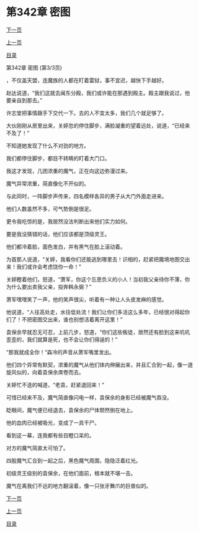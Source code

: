 <h1>第342章   密图</h1>
            <div><p><a href="./1026_%E7%AC%AC343%E7%AB%A0_%E5%9C%A8%E5%8A%AB%E9%9A%BE%E9%80%83.md">下一页</a></p><p><a href="./1024_%E7%AC%AC342%E7%AB%A0_%E5%AF%86%E5%9B%BE.md">上一页</a></p><p><a href="../">目录</a></p></div>
            <div><p>第342章   密图 (第3/3页)</p><p>，不仅盖天盟，连魔族的人都在盯着雷狱，事不宜迟，越快下手越好。</p><p>赵达说道，“我们这就去闽东分殿，我们或许能在那遇到殿主。殿主跟我说过，他要亲自到那去。”</p><p>许志堂把事情跟手下交代一下。去的人不宜太多，我们几个就足够了。</p><p>大伙刚刚从房里出来，关婷忽的停住脚步，满脸凝重的望着远处，说道，“已经来不及了！”</p><p>不知道她发现了什么不对劲的地方。</p><p>我们都停住脚步，都目不转睛的盯着大门口。</p><p>我这才发现，几团浓重的魔气，正在向这边弥漫过来。</p><p>魔气异常浓重，简直像化不开似的。</p><p>与此同时，一阵脚步声传来，四名模样各异的男子从大门外面走进来。</p><p>他们人数虽然不多，可气势倒是很足。</p><p>更令我吃惊的是，我居然没法判断出来他们实力如何。</p><p>要是我没猜错的话，他们应该都是顶级灵王。</p><p>他们都冷着脸，面色发白，并有黑气在脸上滚动着。</p><p>为首那人说道，“关婷，我看你们还能逃到哪里去！识相的，赶紧把魔境地图交出来！我们或许会考虑饶你一命！”</p><p>关婷瞪着他们，怒道，“萧军，你这个忘恩负义的小人！当初我父亲待你不薄，你为什么要出卖我父亲，投奔韩永弼？”</p><p>萧军嘿嘿笑了一声，他的笑声很尖，听着有一种让人头皮发麻的感觉。</p><p>他说道，“人往高处走，水往低处流！我们让你们多活这么多年，已经很对得起你们了！不把密图交出来，谁也别想活着离开这里！”</p><p>袁保余早就忍无可忍，上前几步，怒道，“你们这些叛徒，居然还有脸到这来叽叽歪歪的，我们就算是死，也不会让你们得逞的！”</p><p>“那我就成全你！“森冷的声音从萧军嘴里发出。</p><p>他们四个异常有默契，浓重的魔气从他们体内伸展出来，并且汇合到一起，像一道旋风似的，向着袁保余席卷而去。</p><p>关婷忙不迭的喊道，“老袁，赶紧退回来！”</p><p>可惜已经来不及，魔气简直像闪电一样，袁保余的身影已经被魔气吞没。</p><p>眨眼间，魔气便已经退去，袁保余的尸体颓然倒在地上。</p><p>他的血肉已经被吸光，变成了一具干尸。</p><p>看到这一幕，连我都有些目瞪口呆的。</p><p>对方的魔气简直太可怕了。</p><p>四股魔气汇合到一起之后，黑色魔气周围，隐隐泛着红光。</p><p>初级灵王级别的袁保余，在他们面前，根本就不堪一击。</p><p>魔气在离我们不远的地方翻滚着，像一只张牙舞爪的巨兽似的。</p></div>
            <div><p><a href="./1026_%E7%AC%AC343%E7%AB%A0_%E5%9C%A8%E5%8A%AB%E9%9A%BE%E9%80%83.md">下一页</a></p><p><a href="./1024_%E7%AC%AC342%E7%AB%A0_%E5%AF%86%E5%9B%BE.md">上一页</a></p><p><a href="../">目录</a></p></div>
